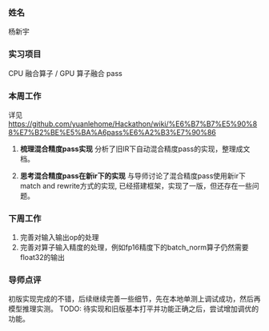 ### 姓名
杨新宇

### 实习项目
CPU 融合算子 / GPU 算子融合 pass

### 本周工作

详见 https://github.com/yuanlehome/Hackathon/wiki/%E6%B7%B7%E5%90%88%E7%B2%BE%E5%BA%A6pass%E6%A2%B3%E7%90%86


1. **梳理混合精度pass实现**
分析了旧IR下自动混合精度pass的实现，整理成文档。

2. **思考混合精度pass在新ir下的实现**
与导师讨论了混合精度pass使用新ir下match and rewrite方式的实现, 已经搭建框架，实现了一版，但还存在一些问题。

### 下周工作

1. 完善对输入输出op的处理
2. 完善对算子输入精度的处理，例如fp16精度下的batch_norm算子仍然需要float32的输出

### 导师点评
初版实现完成的不错，后续继续完善一些细节，先在本地单测上调试成功，然后再模型推理实测。
TODO: 待实现和旧版基本打平并功能正确之后，尝试增加调优的功能。
